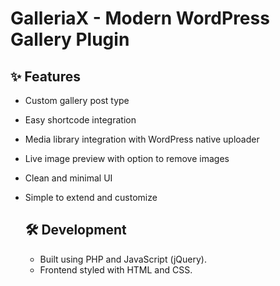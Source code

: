 # GalleriaX - Modern WordPress Gallery Plugin


## ✨ Features

- Custom gallery post type
- Easy shortcode integration
- Media library integration with WordPress native uploader
- Live image preview with option to remove images
- Clean and minimal UI
- Simple to extend and customize

  ## 🛠️ Development
  - Built using PHP and JavaScript (jQuery).
  - Frontend styled with HTML and CSS.
